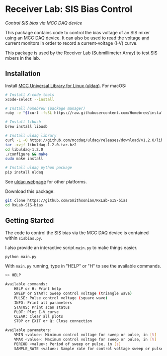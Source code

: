 Receiver Lab: SIS Bias Control
==============================

*Control SIS bias via MCC DAQ device*

This package contains code to control the bias voltage of an SIS mixer using an MCC DAQ device. It can also be used to read the voltage and current monitors in order to record a current-voltage (I-V) curve.

This package is used by the Receiver Lab (Submillimeter Array) to test SIS mixers in the lab.

Installation
------------

Install [MCC Universal Library for Linux (uldaq)](https://github.com/mccdaq/uldaq). For macOS:
```bash
# Install X-code tools
xcode-select --install

# Install homebrew (package manager)
ruby -e "$(curl -fsSL https://raw.githubusercontent.com/Homebrew/install/master/install)"

# Install libusb
brew install libusb

# Install uldaq library
curl -L -O https://github.com/mccdaq/uldaq/releases/download/v1.2.0/libuldaq-1.2.0.tar.bz2
tar -xvjf libuldaq-1.2.0.tar.bz2
cd libuldaq-1.2.0
./configure && make
sudo make install

# Install uldaq python package
pip install uldaq
```
See [uldaq webpage](https://github.com/mccdaq/uldaq) for other platforms.

Download this package:
```bash
git clone https://github.com/Smithsonian/RxLab-SIS-bias
cd RxLab-SIS-bias
```

Getting Started
---------------

The code to control the SIS bias via the MCC DAQ device is contained within `sisbias.py`. 

I also provide an interactive script `main.py` to make things easier.

```python
python main.py
```

With `main.py` running, type in "HELP" or "H" to see the available commands.

```bash
>> HELP

Available commands:
	HELP or H: Print help
	SWEEP or START: Sweep control voltage (triangle wave)
	PULSE: Pulse control voltage (square wave)
	INFO: Print all parameters
	STATUS: Print scan status
	PLOT: Plot I-V curve
	CLEAR: Clear all plots
	STOP or EXIT or Q: Close connection

Available parameters:
	VMIN <value>: Minimum control voltage for sweep or pulse, in [V]
	VMAX <value>: Maximum control voltage for sweep or pulse, in [V]
	PERIOD <value>: Period of sweep or pulse, in [s]
	SAMPLE_RATE <value>: Sample rate for control voltage sweep or pulse, in [Hz]
```